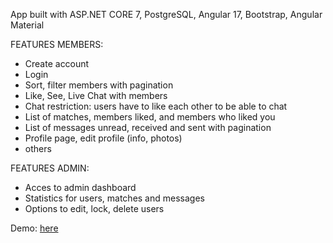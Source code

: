 App built with ASP.NET CORE 7, PostgreSQL, Angular 17, Bootstrap, Angular Material

FEATURES MEMBERS: 
- Create account
- Login
- Sort, filter members with pagination
- Like, See, Live Chat with members
- Chat restriction: users have to like each other to be able to chat
- List of matches, members liked, and members who liked you
- List of messages unread, received and sent with pagination
- Profile page, edit profile (info, photos)
- others

FEATURES ADMIN: 
- Acces to admin dashboard
- Statistics for users, matches and messages
- Options to edit, lock, delete users

Demo: [here](https://datinghub.fly.dev/)
